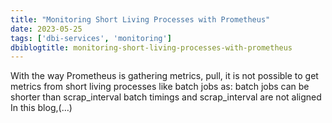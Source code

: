 ```yaml
---
title: "Monitoring Short Living Processes with Prometheus"
date: 2023-05-25
tags: ['dbi-services', 'monitoring']
dbiblogtitle: monitoring-short-living-processes-with-prometheus
---
```

With the way Prometheus is gathering metrics, pull, it is not possible to get metrics from short living processes like batch jobs as: batch jobs can be shorter than scrap_interval batch timings and scrap_interval are not aligned In this blog,(…)